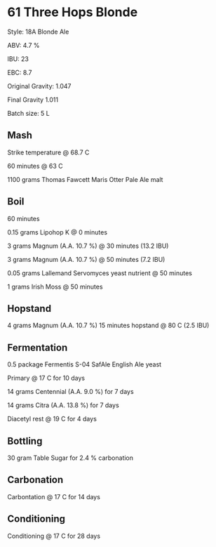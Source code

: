 # 61 Three Hops Blonde

Style: 18A Blonde Ale

ABV: 4.7 %

IBU: 23

EBC: 8.7

Original Gravity: 1.047

Final Gravity 1.011

Batch size: 5 L

## Mash

Strike temperature @ 68.7 C

60 minutes @ 63 C

1100 grams Thomas Fawcett Maris Otter Pale Ale malt

## Boil

60 minutes

0.15 grams Lipohop K @ 0 minutes

3 grams Magnum (A.A. 10.7 %) @ 30 minutes (13.2 IBU)

3 grams Magnum (A.A. 10.7 %) @ 50 minutes (7.2 IBU)

0.05 grams Lallemand Servomyces yeast nutrient @ 50 minutes

1 grams Irish Moss @ 50 minutes

## Hopstand

4 grams Magnum (A.A. 10.7 %) 15 minutes hopstand @ 80 C (2.5 IBU)

## Fermentation

0.5 package Fermentis S-04 SafAle English Ale yeast

Primary @ 17 C for 10 days

14 grams Centennial (A.A. 9.0 %) for 7 days

14 grams Citra (A.A. 13.8 %) for 7 days

Diacetyl rest @ 19 C for 4 days

## Bottling

30 gram Table Sugar for 2.4 % carbonation

## Carbonation

Carbontation @ 17 C for 14 days

## Conditioning

Conditioning @ 17 C for 28 days
